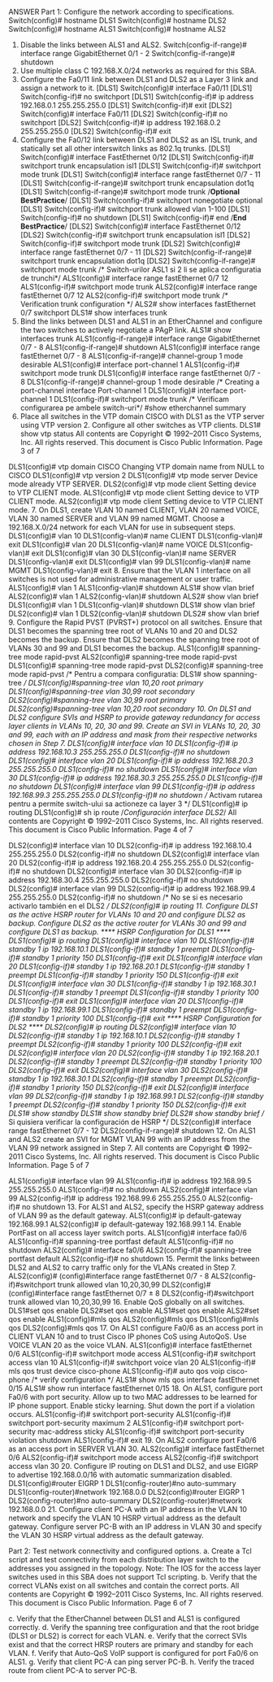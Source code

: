 ANSWER
Part 1: Configure the network according to specifications.
Switch(config)# hostname DLS1
Switch(config)# hostname DLS2
Switch(config)# hostname ALS1
Switch(config)# hostname ALS2
1. Disable the links between ALS1 and ALS2.
Switch(config-if-range)# interface range GigabitEthernet 0/1 - 2
Switch(config-if-range)# shutdown
2. Use multiple class C 192.168.X.0/24 networks as required for this SBA.
3. Configure the Fa0/11 link between DLS1 and DLS2 as a Layer 3 link and assign a network to it.
[DLS1] Switch(config)# interface Fa0/11
[DLS1] Switch(config-if)# no switchport
[DLS1] Switch(config-if)# ip address 192.168.0.1 255.255.255.0
[DLS1] Switch(config-if)# exit
[DLS2] Switch(config)# interface Fa0/11
[DLS2] Switch(config-if)# no switchport
[DLS2] Switch(config-if)# ip address 192.168.0.2 255.255.255.0
[DLS2] Switch(config-if)# exit
4. Configure the Fa0/12 link between DLS1 and DLS2 as an ISL trunk, and statically set all other interswitch links
as 802.1q trunks.
[DLS1] Switch(config)# interface FastEthernet 0/12
[DLS1] Switch(config-if)# switchport trunk encapsulation isl1
[DLS1] Switch(config-if)# switchport mode trunk
[DLS1] Switch(config)# interface range fastEthernet 0/7 - 11
[DLS1] Switch(config-if-range)# switchport trunk encapsulation dot1q
[DLS1] Switch(config-if-range)# switchport mode trunk
/**Optional BestPractice**/
[DLS1] Switch(config-if)# switchport nonegotiate optional
[DLS1] Switch(config-if)# switchport trunk allowed vlan 1-100
[DLS1] Switch(config-if)# no shutdown
[DLS1] Switch(config-if)# end
/**End BestPractice**/
[DLS2] Switch(config)# interface FastEthernet 0/12
[DLS2] Switch(config-if)# switchport trunk encapsulation isl1
[DLS2] Switch(config-if)# switchport mode trunk
[DLS2] Switch(config)# interface range fastEthernet 0/7 - 11
[DLS2] Switch(config-if-range)# switchport trunk encapsulation dot1q
[DLS2] Switch(config-if-range)# switchport mode trunk
/* Switch-urilor ASL1 si 2 li se aplica configuratia de trunchi*/
ALS1(config)# interface range fastEthernet 0/7 12
ALS1(config-if)# switchport mode trunk
ALS2(config)# interface range fastEthernet 0/7 12
ALS2(config-if)# switchport mode trunk
/* Verification trunk configuration */
ALS2# show interfaces fastEthernet 0/7 switchport
DLS1# show interfaces trunk
5. Bind the links between DLS1 and ALS1 in an EtherChannel and configure the two switches to actively negotiate
a PAgP link.
ALS1# show interfaces trunk
ALS1(config-if-range)# interface range GigabitEthernet 0/7 - 8
ALS1(config-if-range)# shutdown
ALS1(config)# interface range fastEthernet 0/7 - 8
ALS1(config-if-range)# channel-group 1 mode desirable
ALS1(config)# interface port-channel 1
ALS1(config-if)# switchport mode trunk
DLS1(config)# interface range fastEthernet 0/7 - 8
DLS1(config-if-range)# channel-group 1 mode desirable
/* Creating a port-channel interface Port-channel 1
DLS1(config)# interface port-channel 1
DLS1(config-if)# switchport mode trunk
/* Verificam configurarea pe ambele switch-uri*/
#show etherchannel summary
6. Place all switches in the VTP domain CISCO with DLS1 as the VTP server using VTP version 2. Configure all
other switches as VTP clients.
DLS1# show vtp status
All contents are Copyright © 1992–2011 Cisco Systems, Inc. All rights reserved. This document is Cisco Public Information. Page 3 of 7

DLS1(config)# vtp domain CISCO
Changing VTP domain name from NULL to CISCO
DLS1(config)# vtp version 2
DLS1(config)# vtp mode server
Device mode already VTP SERVER.
DLS2(config)# vtp mode client
Setting device to VTP CLIENT mode.
ALS1(config)# vtp mode client
Setting device to VTP CLIENT mode.
ALS2(config)# vtp mode client
Setting device to VTP CLIENT mode.
7. On DLS1, create VLAN 10 named CLIENT, VLAN 20 named VOICE, VLAN 30 named SERVER and VLAN 99
named MGMT. Choose a 192.168.X.0/24 network for each VLAN for use in subsequent steps.
DLS1(config)# vlan 10
DLS1(config-vlan)# name CLIENT
DLS1(config-vlan)# exit
DLS1(config)# vlan 20
DLS1(config-vlan)# name VOICE
DLS1(config-vlan)# exit
DLS1(config)# vlan 30
DLS1(config-vlan)# name SERVER
DLS1(config-vlan)# exit
DLS1(config)# vlan 99
DLS1(config-vlan)# name MGMT
DLS1(config-vlan)# exit
8. Ensure that the VLAN 1 interface on all switches is not used for administrative management or user traffic.
ALS1(config)# vlan 1
ALS1(config-vlan)# shutdown
ALS1# show vlan brief
ALS2(config)# vlan 1
ALS2(config-vlan)# shutdown
ALS2# show vlan brief
DLS1(config)# vlan 1
DLS1(config-vlan)# shutdown
DLS1# show vlan brief
DLS2(config)# vlan 1
DLS2(config-vlan)# shutdown
DLS2# show vlan brief
9. Configure the Rapid PVST (PVRST+) protocol on all switches. Ensure that DLS1 becomes the spanning tree
root of VLANs 10 and 20 and DLS2 becomes the backup. Ensure that DLS2 becomes the spanning tree root of
VLANs 30 and 99 and DLS1 becomes the backup.
ALS1(config)# spanning-tree mode rapid-pvst
ALS2(config)# spanning-tree mode rapid-pvst
DLS1(config)# spanning-tree mode rapid-pvst
DLS2(config)# spanning-tree mode rapid-pvst
/* Pentru a compara configuratia: DLS1# show spanning-tree */
DLS1(config)#spanning-tree vlan 10,20 root primary
DLS1(config)#spanning-tree vlan 30,99 root secondary
DLS2(config)#spanning-tree vlan 30,99 root primary
DLS2(config)#spanning-tree vlan 10,20 root secondary
10. On DLS1 and DLS2 configure SVIs and HSRP to provide gateway redundancy for access layer clients in
VLANs 10, 20, 30 and 99. Create an SVI in VLANs 10, 20, 30 and 99, each with an IP address and mask from
their respective networks chosen in Step 7.
DLS1(config)# interface vlan 10
DLS1(config-if)# ip address 192.168.10.3 255.255.255.0
DLS1(config-if)# no shutdown
DLS1(config)# interface vlan 20
DLS1(config-if)# ip address 192.168.20.3 255.255.255.0
DLS1(config-if)# no shutdown
DLS1(config)# interface vlan 30
DLS1(config-if)# ip address 192.168.30.3 255.255.255.0
DLS1(config-if)# no shutdown
DLS1(config)# interface vlan 99
DLS1(config-if)# ip address 192.168.99.3 255.255.255.0
DLS1(config-if)# no shutdown
/* Activam rutarea pentru a permite switch-ului sa actioneze ca layer 3 */
DLS1(config)# ip routing
DLS1(config)# sh ip route
/*Configuración interface DLS2*/
All contents are Copyright © 1992–2011 Cisco Systems, Inc. All rights reserved. This document is Cisco Public Information. Page 4 of 7

DLS2(config)# interface vlan 10
DLS2(config-if)# ip address 192.168.10.4 255.255.255.0
DLS2(config-if)# no shutdown
DLS2(config)# interface vlan 20
DLS2(config-if)# ip address 192.168.20.4 255.255.255.0
DLS2(config-if)# no shutdown
DLS2(config)# interface vlan 30
DLS2(config-if)# ip address 192.168.30.4 255.255.255.0
DLS2(config-if)# no shutdown
DLS2(config)# interface vlan 99
DLS2(config-if)# ip address 192.168.99.4 255.255.255.0
DLS2(config-if)# no shutdown
/* No se si es necesario activarlo también en el DLS2 */
DLS2(config)# ip routing
11. Configure DLS1 as the active HSRP router for VLANs 10 and 20 and configure DLS2 as backup. Configure
DLS2 as the active router for VLANs 30 and 99 and configure DLS1 as backup.
**** HSRP Configuration for DLS1 ****
DLS1(config)# ip routing
DLS1(config)# interface vlan 10
DLS1(config-if)# standby 1 ip 192.168.10.1
DLS1(config-if)# standby 1 preempt
DLS1(config-if)# standby 1 priority 150
DLS1(config-if)# exit
DLS1(config)# interface vlan 20
DLS1(config-if)# standby 1 ip 192.168.20.1
DLS1(config-if)# standby 1 preempt
DLS1(config-if)# standby 1 priority 150
DLS1(config-if)# exit
DLS1(config)# interface vlan 30
DLS1(config-if)# standby 1 ip 192.168.30.1
DLS1(config-if)# standby 1 preempt
DLS1(config-if)# standby 1 priority 100
DLS1(config-if)# exit
DLS1(config)# interface vlan 20
DLS1(config-if)# standby 1 ip 192.168.99.1
DLS1(config-if)# standby 1 preempt
DLS1(config-if)# standby 1 priority 100
DLS1(config-if)# exit
**** HSRP Configuration for DLS2 ****
DLS2(config)# ip routing
DLS2(config)# interface vlan 10
DLS2(config-if)# standby 1 ip 192.168.10.1
DLS2(config-if)# standby 1 preempt
DLS2(config-if)# standby 1 priority 100
DLS2(config-if)# exit
DLS2(config)# interface vlan 20
DLS2(config-if)# standby 1 ip 192.168.20.1
DLS2(config-if)# standby 1 preempt
DLS2(config-if)# standby 1 priority 100
DLS2(config-if)# exit
DLS2(config)# interface vlan 30
DLS2(config-if)# standby 1 ip 192.168.30.1
DLS2(config-if)# standby 1 preempt
DLS2(config-if)# standby 1 priority 150
DLS2(config-if)# exit
DLS2(config)# interface vlan 99
DLS2(config-if)# standby 1 ip 192.168.99.1
DLS2(config-if)# standby 1 preempt
DLS2(config-if)# standby 1 priority 150
DLS2(config-if)# exit
DLS1# show standby
DLS1# show standby brief
DLS2# show standby brief
/* Si quisiera verificar la configuración de HSRP */
DLS2(config)# interface range fastEthernet 0/7 - 12
DLS2(config-if-range)# shutdown
12. On ALS1 and ALS2 create an SVI for MGMT VLAN 99 with an IP address from the VLAN 99 network assigned
in Step 7.
All contents are Copyright © 1992–2011 Cisco Systems, Inc. All rights reserved. This document is Cisco Public Information. Page 5 of 7

ALS1(config)# interface vlan 99
ALS1(config-if)# ip address 192.168.99.5 255.255.255.0
ALS1(config-if)# no shutdown
ALS2(config)# interface vlan 99
ALS2(config-if)# ip address 192.168.99.6 255.255.255.0
ALS2(config-if)# no shutdown
13. For ALS1 and ALS2, specify the HSRP gateway address of VLAN 99 as the default gateway.
ALS1(config)# ip default-gateway 192.168.99.1
ALS2(config)# ip default-gateway 192.168.99.1
14. Enable PortFast on all access layer switch ports.
ALS1(config)# interface fa0/6
ALS1(config-if)# spanning-tree portfast default
ALS1(config-if)# no shutdown
ALS2(config)# interface fa0/6
ALS2(config-if)# spanning-tree portfast default
ALS2(config-if)# no shutdown
15. Permit the links between DLS2 and ALS2 to carry traffic only for the VLANs created in Step 7.
ALS2(config)# (config)#interface range fastEthernet 0/7 - 8
ALS2(config-if)#switchport trunk allowed vlan 10,20,30,99
DLS2(config)# (config)#interface range fastEthernet 0/7 ± 8
DLS2(config-if)#switchport trunk allowed vlan 10,20,30,99
16. Enable QoS globally on all switches.
DLS1#set qos enable
DLS2#set qos enable
ALS1#set qos enable
ALS2#set qos enable
ALS1(config)#mls qos
ALS2(config)#mls qos
DLS1(config)#mls qos
DLS2(config)#mls qos
17. On ALS1 configure Fa0/6 as an access port in CLIENT VLAN 10 and to trust Cisco IP phones CoS using
AutoQoS. Use VOICE VLAN 20 as the voice VLAN.
ALS1(config)# interface fastEthernet 0/6
ALS1(config-if)# switchport mode access
ALS1(config-if)# switchport access vlan 10
ALS1(config-if)# switchport voice vlan 20
ALS1(config-if)# mls qos trust device cisco-phone
ALS1(config-if)# auto qos voip cisco-phone
/* verify configuration */
ALS1# show mls qos interface fastEthernet 0/15
ALS1# show run interface fastEthernet 0/15
18. On ALS1, configure port Fa0/6 with port security. Allow up to two MAC addresses to be learned for IP phone
support. Enable sticky learning. Shut down the port if a violation occurs.
ALS1(config-if)# switchport port-security
ALS1(config-if)# switchport port-security maximum 2
ALS1(config-if)# switchport port-security mac-address sticky
ALS1(config-if)# switchport port-security violation shutdown
ALS1(config-if)# exit
19. On ALS2 configure port Fa0/6 as an access port in SERVER VLAN 30.
ALS2(config)# interface fastEthernet 0/6
ALS2(config-if)# switchport mode access
ALS2(config-if)# switchport access vlan 30
20. Configure IP routing on DLS1 and DLS2, and use EIGRP to advertise 192.168.0.0/16 with automatic
summarization disabled.
DLS1(config)#router EIGRP 1
DLS1(config-router)#no auto-summary
DLS1(config-router)#network 192.168.0.0
DLS2(config)#router EIGRP 1
DLS2(config-router)#no auto-summary
DLS2(config-router)#network 192.168.0.0
21. Configure client PC-A with an IP address in the VLAN 10 network and specify the VLAN 10 HSRP virtual
address as the default gateway. Configure server PC-B with an IP address in VLAN 30 and specify the VLAN 30
HSRP virtual address as the default gateway.

Part 2: Test network connectivity and configured options.
a. Create a Tcl script and test connectivity from each distribution layer switch to the addresses you assigned in the
topology.
Note: The IOS for the access layer switches used in this SBA does not support Tcl scripting.
b. Verify that the correct VLANs exist on all switches and contain the correct ports.
All contents are Copyright © 1992–2011 Cisco Systems, Inc. All rights reserved. This document is Cisco Public Information. Page 6 of 7

c. Verify that the EtherChannel between DLS1 and ALS1 is configured correctly.
d. Verify the spanning tree configuration and that the root bridge (DLS1 or DLS2) is correct for each VLAN.
e. Verify that the correct SVIs exist and that the correct HRSP routers are primary and standby for each VLAN.
f. Verify that Auto-QoS VoIP support is configured for port Fa0/6 on ALS1.
g. Verify that client PC-A can ping server PC-B.
h. Verify the traced route from client PC-A to server PC-B.
